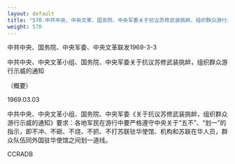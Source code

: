 ```yaml
---
layout: default
title: "570.中共中央、中央文革、国务院、中央军委关于抗议苏修武装挑衅，组织群众游行示威的通知（概要）"
weight: 570
---
```


中共中央、国务院、中央军委、中央文革联发1969-3-3

中共中央、中央文革小组、国务院、中央军委关于抗议苏修武装挑衅，组织群众游行示威的通知

（概要）

1969.03.03

中共中央、中央文革小组、国务院、中央军委《关于抗议苏修武装挑衅，组织群众游行示威的通知》要求：各地军民在游行中要严格遵守中央关于“五不”、“划一”的指示，即不冲、不砸、不烧、不抓、不打苏联驻华使馆、机构和苏联在华人员，群众队伍同外国驻华使馆之间划一道线。

CCRADB


